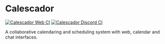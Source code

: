 # Calescador

[![Calescador Web CI](https://github.com/fwcd/calescador/workflows/Calescador%20Web/badge.svg)](https://github.com/fwcd/calescador/actions)
[![Calescador Discord CI](https://github.com/fwcd/calescador/workflows/Calescador%20Discord/badge.svg)](https://github.com/fwcd/calescador/actions)

A collaborative calendaring and scheduling system with web, calendar and chat interfaces.
